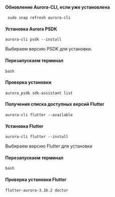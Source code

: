 #### Обновление Aurora-CLI, если уже установлена
```shell
 sudo snap refresh aurora-cli
```

#### Установка Aurora PSDK
```shell
aurora-cli psdk --install
```
Выбираем версию PSDK для установки.

#### Перезапускаем терминал
```shell
bash  
```
#### Проверка установки
```shell
aurora_psdk sdk-assistant list
```

#### Получения списка доступных версий Flutter
```shell
aurora-cli flutter --available
```

#### Установка Flutter
```shell
aurora-cli flutter --install
```
Выбираем версию Flutter для установки

#### Перезапускаем терминал
```shell
bash  
```

#### Проверка установки Flutter
```shell
flutter-aurora-3.16.2 doctor
```
